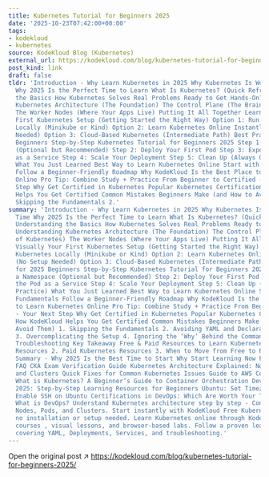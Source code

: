 ```yaml
---
title: Kubernetes Tutorial for Beginners 2025
date: '2025-10-23T07:42:00+00:00'
tags:
- kodekloud
- kubernetes
source: KodeKloud Blog (Kubernetes)
external_url: https://kodekloud.com/blog/kubernetes-tutorial-for-beginners-2025/
post_kind: link
draft: false
tldr: 'Introduction - Why Learn Kubernetes in 2025 Why Kubernetes Is Worth Your Time
  Why 2025 Is the Perfect Time to Learn What Is Kubernetes? (Quick Refresher) Understanding
  the Basics How Kubernetes Solves Real Problems Ready to Get Hands-On? Understanding
  Kubernetes Architecture (The Foundation) The Control Plane (The Brain of Kubernetes)
  The Worker Nodes (Where Your Apps Live) Putting It All Together Learn Visually Your
  First Kubernetes Setup (Getting Started the Right Way) Option 1: Run Kubernetes
  Locally (Minikube or Kind) Option 2: Learn Kubernetes Online Instantly (No Setup
  Needed) Option 3: Cloud-Based Kubernetes (Intermediate Path) Best Practice for 2025
  Beginners Step-by-Step Kubernetes Tutorial for Beginners 2025 Step 1: Create a Namespace
  (Optional but Recommended) Step 2: Deploy Your First Pod Step 3: Expose the Pod
  as a Service Step 4: Scale Your Deployment Step 5: Clean Up (Always Good Practice)
  What You Just Learned Best Way to Learn Kubernetes Online Start with the Fundamentals
  Follow a Beginner-Friendly Roadmap Why KodeKloud Is the Best Place to Learn Kubernetes
  Online Pro Tip: Combine Study + Practice From Beginner to Certified - Your Next
  Step Why Get Certified in Kubernetes Popular Kubernetes Certifications How KodeKloud
  Helps You Get Certified Common Mistakes Beginners Make (and How to Avoid Them) 1.
  Skipping the Fundamentals 2.'
summary: 'Introduction - Why Learn Kubernetes in 2025 Why Kubernetes Is Worth Your
  Time Why 2025 Is the Perfect Time to Learn What Is Kubernetes? (Quick Refresher)
  Understanding the Basics How Kubernetes Solves Real Problems Ready to Get Hands-On?
  Understanding Kubernetes Architecture (The Foundation) The Control Plane (The Brain
  of Kubernetes) The Worker Nodes (Where Your Apps Live) Putting It All Together Learn
  Visually Your First Kubernetes Setup (Getting Started the Right Way) Option 1: Run
  Kubernetes Locally (Minikube or Kind) Option 2: Learn Kubernetes Online Instantly
  (No Setup Needed) Option 3: Cloud-Based Kubernetes (Intermediate Path) Best Practice
  for 2025 Beginners Step-by-Step Kubernetes Tutorial for Beginners 2025 Step 1: Create
  a Namespace (Optional but Recommended) Step 2: Deploy Your First Pod Step 3: Expose
  the Pod as a Service Step 4: Scale Your Deployment Step 5: Clean Up (Always Good
  Practice) What You Just Learned Best Way to Learn Kubernetes Online Start with the
  Fundamentals Follow a Beginner-Friendly Roadmap Why KodeKloud Is the Best Place
  to Learn Kubernetes Online Pro Tip: Combine Study + Practice From Beginner to Certified
  - Your Next Step Why Get Certified in Kubernetes Popular Kubernetes Certifications
  How KodeKloud Helps You Get Certified Common Mistakes Beginners Make (and How to
  Avoid Them) 1. Skipping the Fundamentals 2. Avoiding YAML and Declarative Configuration
  3. Overcomplicating the Setup 4. Ignoring the ‘Why’ Behind the Commands 5. Not Practicing
  Troubleshooting Key Takeaway Free & Paid Resources to Learn Kubernetes 1. Free Kubernetes
  Resources 2. Paid Kubernetes Resources 3. When to Move from Free to Paid Learning
  Summary - Why 2025 Is the Best Time to Start Why Start Learning Now Final Thought
  FAQ CKA Exam Verification Guide Kubernetes Architecture Explained: Nodes, Pods,
  and Clusters Quick Fixes for Common Kubernetes Issues Guide to AWS Certification
  What is Kubernetes? A Beginner’s Guide to Container Orchestration DevOps Tutorials
  2025: Step-by-Step Learning Resources for Beginners Ubuntu: Set Timezone How to
  Enable SSH on Ubuntu Certifications in DevOps: Which Are Worth Your Time in 2025?
  What is DevOps? Understand Kubernetes architecture step by step - Control Plane,
  Nodes, Pods, and Clusters. Start instantly with KodeKloud Free Kubernetes Labs -
  no installation or setup needed. Learn Kubernetes online through KodeKloud Kubernetes
  courses , visual lessons, and browser-based labs. Follow a proven learning roadmap
  covering YAML, Deployments, Services, and troubleshooting.'
---
```

Open the original post ↗ https://kodekloud.com/blog/kubernetes-tutorial-for-beginners-2025/
